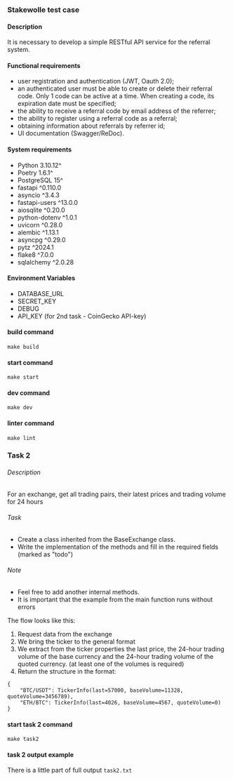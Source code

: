 ### Stakewolle test case

#### Description
It is necessary to develop a simple RESTful API service for the referral system.

#### Functional requirements
- user registration and authentication (JWT, Oauth 2.0);
- an authenticated user must be able to create or delete their referral code. Only 1 code can be active at a time. When creating a code, its expiration date must be specified;
- the ability to receive a referral code by email address of the referrer;
- the ability to register using a referral code as a referral;
- obtaining information about referrals by referrer id;
- UI documentation (Swagger/ReDoc).

#### System requirements
- Python 3.10.12^
- Poetry 1.6.1^
- PostgreSQL 15^
- fastapi ^0.110.0
- asyncio ^3.4.3
- fastapi-users ^13.0.0
- aiosqlite ^0.20.0
- python-dotenv ^1.0.1
- uvicorn ^0.28.0
- alembic ^1.13.1
- asyncpg ^0.29.0
- pytz ^2024.1
- flake8 ^7.0.0
- sqlalchemy ^2.0.28

#### Environment Variables
- DATABASE_URL
- SECRET_KEY
- DEBUG
- API_KEY (for 2nd task - CoinGecko API-key)

#### build command
```make build```

#### start command
```make start```

#### dev command
```make dev```

#### linter command
```make lint```

### Task 2

###### Description
For an exchange, get all trading pairs, their latest prices and trading volume for 24 hours

###### Task
- Create a class inherited from the BaseExchange class. 
- Write the implementation of the methods and fill in the required fields (marked as "todo")

###### Note 
- Feel free to add another internal methods. 
- It is important that the example from the main function runs without errors

The flow looks like this:
1. Request data from the exchange
2. We bring the ticker to the general format
3. We extract from the ticker properties the last price, the 24-hour trading volume of the base currency and the 24-hour trading volume of the quoted currency. (at least one of the volumes is required)
4. Return the structure in the format:
```
{
    "BTC/USDT": TickerInfo(last=57000, baseVolume=11328, quoteVolume=3456789),
    "ETH/BTC": TickerInfo(last=4026, baseVolume=4567, quoteVolume=0)
}
```


#### start task 2 command
```make task2```

#### task 2 output example
There is a little part of full output
```task2.txt```
